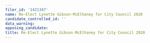 ```yaml
---
filer_id: '1421347'
name: Re-Elect Lynette Gibson-McElhaney for City Council 2020
candidate_controlled_id: ''
data_warning: 
opposing_candidate: 
title: Re-Elect Lynette Gibson-McElhaney for City Council 2020
---
```

